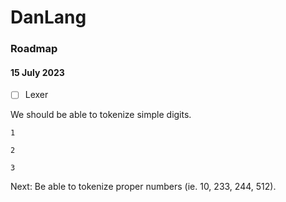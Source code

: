 # DanLang

### Roadmap

#### 15 July 2023

- [ ] Lexer

We should be able to tokenize simple digits.

```
1

2

3
```

Next: Be able to tokenize proper numbers (ie. 10, 233, 244, 512).
